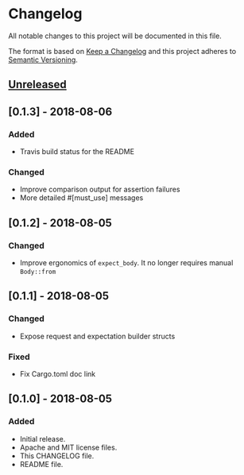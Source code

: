 # Changelog

All notable changes to this project will be documented in this file.

The format is based on [Keep a Changelog](http://keepachangelog.com/en/1.0.0/)
and this project adheres to [Semantic Versioning](http://semver.org/spec/v2.0.0.html).

## [Unreleased]

## [0.1.3] - 2018-08-06

### Added

- Travis build status for the README

### Changed

- Improve comparison output for assertion failures
- More detailed #[must_use] messages

## [0.1.2] - 2018-08-05

### Changed

- Improve ergonomics of `expect_body`. It no longer requires manual `Body::from`

## [0.1.1] - 2018-08-05

### Changed

- Expose request and expectation builder structs

### Fixed

- Fix Cargo.toml doc link

## [0.1.0] - 2018-08-05

### Added

- Initial release.
- Apache and MIT license files.
- This CHANGELOG file.
- README file.

[unreleased]: https://github.com/ersenal/gabira/compare/v0.1.3...HEAD

